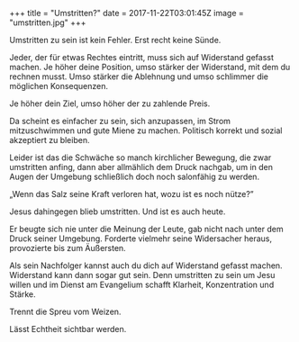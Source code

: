 +++
title = "Umstritten?"
date = 2017-11-22T03:01:45Z
image = "umstritten.jpg"
+++

Umstritten zu sein ist kein Fehler. Erst recht keine Sünde.

Jeder, der für etwas Rechtes eintritt, muss sich auf Widerstand gefasst machen. Je höher deine Position, umso stärker der Widerstand, mit dem du rechnen musst. Umso stärker die Ablehnung und umso schlimmer die möglichen Konsequenzen.

Je höher dein Ziel, umso höher der zu zahlende Preis.

Da scheint es einfacher zu sein, sich anzupassen, im Strom mitzuschwimmen und gute Miene zu machen. Politisch korrekt und sozial akzeptiert zu bleiben. 

Leider ist das die Schwäche so manch kirchlicher Bewegung, die zwar umstritten anfing, dann aber allmählich dem Druck nachgab, um in den Augen der Umgebung schließlich doch noch salonfähig zu werden.

„Wenn das Salz seine Kraft verloren hat, wozu ist es noch nütze?”

Jesus dahingegen blieb umstritten. Und ist es auch heute.

Er beugte sich nie unter die Meinung der Leute, gab nicht nach unter dem Druck seiner Umgebung. Forderte vielmehr seine Widersacher heraus, provozierte bis zum Äußersten.

Als sein Nachfolger kannst auch du dich auf Widerstand gefasst machen. Widerstand kann dann sogar gut sein. Denn umstritten zu sein um Jesu willen und im Dienst am Evangelium schafft Klarheit, Konzentration und Stärke. 

Trennt die Spreu vom Weizen. 

Lässt Echtheit sichtbar werden.


